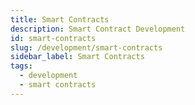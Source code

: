 ```yaml
---
title: Smart Contracts
description: Smart Contract Development
id: smart-contracts
slug: /development/smart-contracts
sidebar_label: Smart Contracts
tags:
  - development
  - smart contracts
---
```

